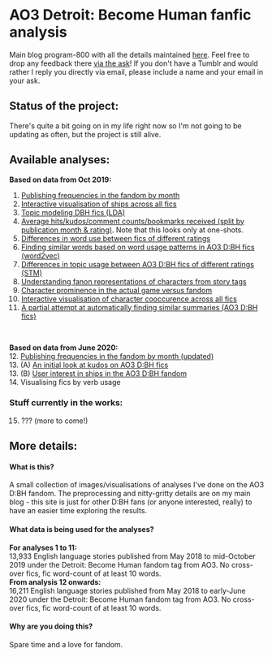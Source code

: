 # AO3 Detroit: Become Human fanfic analysis
Main blog program-800 with all the details maintained [here](https://program-800.tumblr.com). Feel free to drop any feedback there [via the ask](https://program-800.tumblr.com/ask)! If you don't have a Tumblr and would rather I reply you directly via email, please include a name and your email in your ask.

## Status of the project:
There's quite a bit going on in my life right now so I'm not going to be updating as often, but the project is still alive.

## Available analyses:
<b>Based on data from Oct 2019:</b><br>
1. [Publishing frequencies in the fandom by month](dbh-pubfreqs.md)<br>
2. [Interactive visualisation of ships across all fics](dbh-shipnetwork.md)<br>
3. [Topic modeling DBH fics (LDA)](dbh-vanillalda.md)<br>
4. [Average hits/kudos/comment counts/bookmarks received (split by publication month & rating)](https://nbviewer.jupyter.org/github/dru-r/ao3-dbh-analysis/blob/master/docs/dbh-avmetrics-month-v3.ipynb?flush_cache=True). Note that this looks only at one-shots.<br>
5. [Differences in word use between fics of different ratings](dbh-ratingslanguse.md)<br>
6. [Finding similar words based on word usage patterns in AO3 D:BH fics (word2vec)](dbh-w2vtrial.md)<br>
7. [Differences in topic usage between AO3 D:BH fics of different ratings (STM)](dbh-stm.md)<br>
8. [Understanding fanon representations of characters from story tags](dbh-charadescripts.md)<br>
9. [Character prominence in the actual game versus fandom](dbh-charaprominence.md)<br>
10. [Interactive visualisation of character cooccurence across all fics](dbh-charanetwork.md)<br>
11. [A partial attempt at automatically finding similar summaries (AO3 D:BH fics)](dbh-wmdtrial.md)<br>
<br>

<b>Based on data from June 2020:</b><br> 
12. [Publishing frequencies in the fandom by month (updated)](dbh-pubfreqs2.md)<br>
13. (A) [An initial look at kudos on AO3 D:BH fics](dbh-kudosbasic.md)<br>
13. (B) [User interest in ships in the AO3 D:BH fandom](dbh-kudosnetwork.md)<br>
14. Visualising fics by verb usage<br>

### Stuff currently in the works:
15. ??? (more to come!)<br>

## More details:
#### What is this?
A small collection of images/visualisations of analyses I've done on the AO3 D:BH fandom. The preprocessing and nitty-gritty details are on my main blog - this site is just for other D:BH fans (or anyone interested, really) to have an easier time exploring the results.<br>

#### What data is being used for the analyses?
<b>For analyses 1 to 11: </b><br>
13,933 English language stories published from May 2018 to mid-October 2019 under the Detroit: Become Human fandom tag from AO3. No cross-over fics, fic word-count of at least 10 words.<br>
<b>From analysis 12 onwards:</b><br>
16,211 English language stories published from May 2018 to early-June 2020 under the Detroit: Become Human fandom tag from AO3. No cross-over fics, fic word-count of at least 10 words.<br>

#### Why are you doing this?
Spare time and a love for fandom.
